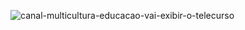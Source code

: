 ![canal-multicultura-educacao-vai-exibir-o-telecurso](https://github.com/E-E-Adriano/Telecurso-2000/assets/53664407/513528fb-1fea-4c47-91e1-b516410c2775)
